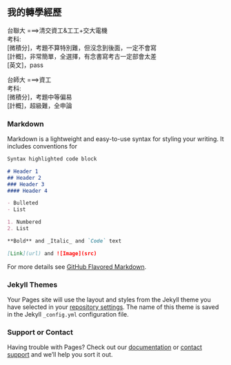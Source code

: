 ## 我的轉學經歷

台聯大
===>清交資工&工工+交大電機
    <br>考科:
    <br>[微積分]，考題不算特別難，但沒念到後面，一定不會寫
    <br>[計概]，非常簡單，全選擇，有念書寫考古一定部會太差
    <br>[英文]，pass


台師大
===>資工
    <br>考科:
    <br>[微積分]，考題中等偏易
    <br>[計概]，超級難，全申論




### Markdown

Markdown is a lightweight and easy-to-use syntax for styling your writing. It includes conventions for

```markdown
Syntax highlighted code block

# Header 1
## Header 2
### Header 3
#### Header 4

- Bulleted
- List

1. Numbered
2. List

**Bold** and _Italic_ and `Code` text

[Link](url) and ![Image](src)
```

For more details see [GitHub Flavored Markdown](https://guides.github.com/features/mastering-markdown/).

### Jekyll Themes

Your Pages site will use the layout and styles from the Jekyll theme you have selected in your [repository settings](https://github.com/CHIN-HUA/Transfer/settings). The name of this theme is saved in the Jekyll `_config.yml` configuration file.

### Support or Contact

Having trouble with Pages? Check out our [documentation](https://docs.github.com/categories/github-pages-basics/) or [contact support](https://github.com/contact) and we’ll help you sort it out.
